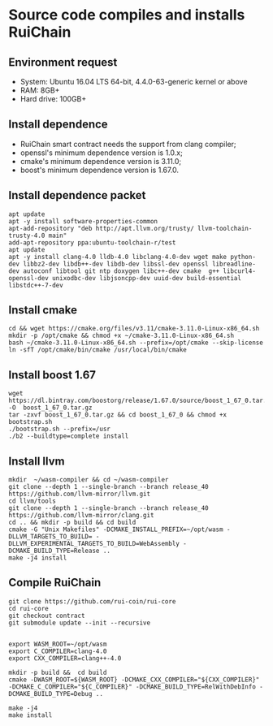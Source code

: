 # Source code compiles and installs RuiChain

## Environment request
* System: Ubuntu 16.04 LTS 64-bit, 4.4.0-63-generic kernel or above
* RAM: 8GB+
* Hard drive: 100GB+

## Install dependence

* RuiChain smart contract needs the support from clang compiler;
* openssl's minimum dependence version is 1.0.x;
* cmake's minimum dependence version is 3.11.0;
* boost's minimum dependence version is 1.67.0.

## Install dependence packet

```
apt update
apt -y install software-properties-common
apt-add-repository "deb http://apt.llvm.org/trusty/ llvm-toolchain-trusty-4.0 main"
add-apt-repository ppa:ubuntu-toolchain-r/test
apt update
apt -y install clang-4.0 lldb-4.0 libclang-4.0-dev wget make python-dev libbz2-dev libdb++-dev libdb-dev libssl-dev openssl libreadline-dev autoconf libtool git ntp doxygen libc++-dev cmake  g++ libcurl4-openssl-dev unixodbc-dev libjsoncpp-dev uuid-dev build-essential libstdc++-7-dev
```

## Install cmake
```
cd && wget https://cmake.org/files/v3.11/cmake-3.11.0-Linux-x86_64.sh
mkdir -p /opt/cmake && chmod +x ~/cmake-3.11.0-Linux-x86_64.sh
bash ~/cmake-3.11.0-Linux-x86_64.sh --prefix=/opt/cmake --skip-license
ln -sfT /opt/cmake/bin/cmake /usr/local/bin/cmake
```

## Install boost 1.67
```
wget https://dl.bintray.com/boostorg/release/1.67.0/source/boost_1_67_0.tar.gz -O  boost_1_67_0.tar.gz
tar -zxvf boost_1_67_0.tar.gz && cd boost_1_67_0 && chmod +x bootstrap.sh
./bootstrap.sh --prefix=/usr
./b2 --buildtype=complete install
```

## Install llvm
```
mkdir  ~/wasm-compiler && cd ~/wasm-compiler
git clone --depth 1 --single-branch --branch release_40 https://github.com/llvm-mirror/llvm.git
cd llvm/tools
git clone --depth 1 --single-branch --branch release_40 https://github.com/llvm-mirror/clang.git
cd .. && mkdir -p build && cd build
cmake -G "Unix Makefiles" -DCMAKE_INSTALL_PREFIX=~/opt/wasm -DLLVM_TARGETS_TO_BUILD= -DLLVM_EXPERIMENTAL_TARGETS_TO_BUILD=WebAssembly -DCMAKE_BUILD_TYPE=Release ..
make -j4 install
```

## Compile RuiChain
```
git clone https://github.com/rui-coin/rui-core
cd rui-core
git checkout contract
git submodule update --init --recursive


export WASM_ROOT=~/opt/wasm
export C_COMPILER=clang-4.0
export CXX_COMPILER=clang++-4.0

mkdir -p build &&  cd build
cmake -DWASM_ROOT=${WASM_ROOT} -DCMAKE_CXX_COMPILER="${CXX_COMPILER}" -DCMAKE_C_COMPILER="${C_COMPILER}" -DCMAKE_BUILD_TYPE=RelWithDebInfo -DCMAKE_BUILD_TYPE=Debug ..

make -j4
make install
```
